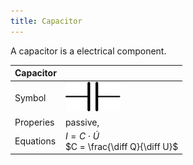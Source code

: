 ```yaml
---
title: Capacitor
---
```


A capacitor is a electrical component.

| Capacitor  |   |
| -------------| -------- |
| Symbol | ![Capacitor](img/capacitor_symbol.svg) |
| Properies | passive, |
| Equations | $I = C ⋅ \dot U$ <br> $C = \frac{\diff Q}{\diff U}$ |
